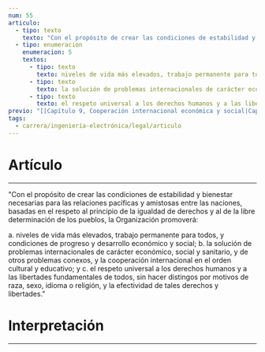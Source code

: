 ```yaml
---
num: 55
articulo:
  - tipo: texto
    texto: "Con el propósito de crear las condiciones de estabilidad y bienestar necesarias para las relaciones pacíficas y amistosas entre las naciones, basadas en el respeto al principio de la igualdad de derechos y al de la libre determinación de los pueblos, la Organización promoverá:"
  - tipo: enumeracion
    enumeracion: 5
    textos:
      - tipo: texto
        texto: niveles de vida más elevados, trabajo permanente para todos, y condiciones de progreso y desarrollo económico y social;
      - tipo: texto
        texto: la solución de problemas internacionales de carácter económico, social y sanitario, y de otros problemas conexos, y la cooperación internacional en el orden cultural y educativo; y
      - tipo: texto
        texto: el respeto universal a los derechos humanos y a las libertades fundamentales de todos, sin hacer distingos por motivos de raza, sexo, idioma o religión, y la efectividad de tales derechos y libertades.
previo: "[[Capítulo 9, Cooperación internacional económica y social|Capítulo 9, Cooperación internacional económica y social]]"
tags:
  - carrera/ingeniería-electrónica/legal/articulo
---
```

# Artículo
---
"Con el propósito de crear las condiciones de estabilidad y bienestar necesarias para las relaciones pacíficas y amistosas entre las naciones, basadas en el respeto al principio de la igualdad de derechos y al de la libre determinación de los pueblos, la Organización promoverá:

 a. niveles de vida más elevados, trabajo permanente para todos, y condiciones de progreso y desarrollo económico y social;
 b. la solución de problemas internacionales de carácter económico, social y sanitario, y de otros problemas conexos, y la cooperación internacional en el orden cultural y educativo; y
 c. el respeto universal a los derechos humanos y a las libertades fundamentales de todos, sin hacer distingos por motivos de raza, sexo, idioma o religión, y la efectividad de tales derechos y libertades."

# Interpretación
---
